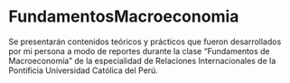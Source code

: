 # FundamentosMacroeconomia
Se presentarán contenidos teóricos y prácticos que fueron desarrollados por mi persona a modo de reportes durante la clase “Fundamentos de Macroeconomía” de la especialidad de Relaciones Internacionales de la Pontificia Universidad Católica del Perú.
